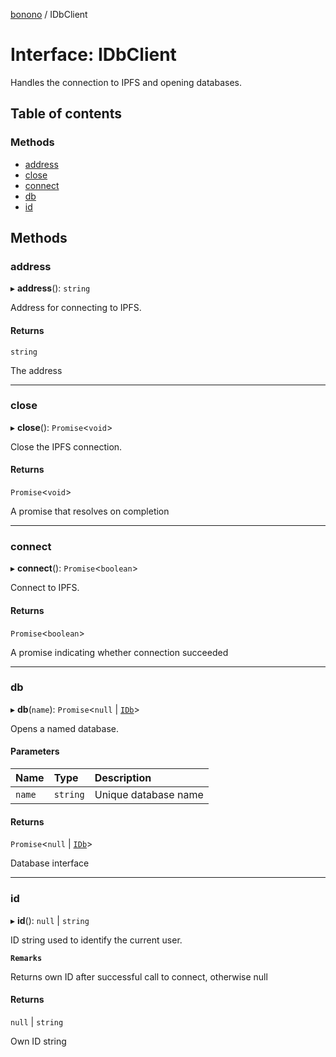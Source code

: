[bonono](../README.md) / IDbClient

# Interface: IDbClient

Handles the connection to IPFS and opening databases.

## Table of contents

### Methods

- [address](IDbClient.md#address)
- [close](IDbClient.md#close)
- [connect](IDbClient.md#connect)
- [db](IDbClient.md#db)
- [id](IDbClient.md#id)

## Methods

### address

▸ **address**(): `string`

Address for connecting to IPFS.

#### Returns

`string`

The address

___

### close

▸ **close**(): `Promise`<`void`\>

Close the IPFS connection.

#### Returns

`Promise`<`void`\>

A promise that resolves on completion

___

### connect

▸ **connect**(): `Promise`<`boolean`\>

Connect to IPFS.

#### Returns

`Promise`<`boolean`\>

A promise indicating whether connection succeeded

___

### db

▸ **db**(`name`): `Promise`<``null`` \| [`IDb`](IDb.md)\>

Opens a named database.

#### Parameters

| Name | Type | Description |
| :------ | :------ | :------ |
| `name` | `string` | Unique database name |

#### Returns

`Promise`<``null`` \| [`IDb`](IDb.md)\>

Database interface

___

### id

▸ **id**(): ``null`` \| `string`

ID string used to identify the current user.

**`Remarks`**

Returns own ID after successful call to connect, otherwise null

#### Returns

``null`` \| `string`

Own ID string
